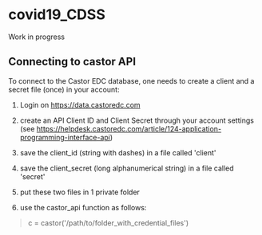 # covid19_CDSS

Work in progress


## Connecting to castor API
To connect to the Castor EDC database, one needs to create a client and a secret file (once) in your account:

1) Login on https://data.castoredc.com

2) create an API Client ID and Client Secret through your account settings (see https://helpdesk.castoredc.com/article/124-application-programming-interface-api)

3) save the client_id (string with dashes) in a file called 'client'

4) save the client_secret (long alphanumerical string) in a file called 'secret'

5) put these two files in 1 private folder 

6) use the castor_api function as follows: 
> c = castor('/path/to/folder_with_credential_files')
